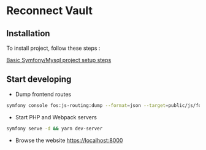 # Reconnect Vault

## Installation

To install project, follow these steps :

[Basic Symfony/Mysql project setup steps](https://github.com/re-connect/symfony-project-setup)

## Start developing

* Dump frontend routes

```bash
symfony console fos:js-routing:dump --format=json --target=public/js/fos_js_routes.json
```

* Start PHP and Webpack servers

```bash
symfony serve -d && yarn dev-server
```

* Browse the website [https://localhost:8000](https://localhost:8000)
